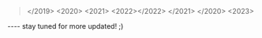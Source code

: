 > </2019>
> <2020>
>    <2021>
>        <2022></2022>
>    </2021>
> </2020>
> <2023>


---- stay tuned for more updated! ;)
